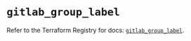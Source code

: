 # `gitlab_group_label`

Refer to the Terraform Registry for docs: [`gitlab_group_label`](https://registry.terraform.io/providers/gitlabhq/gitlab/17.3.1/docs/resources/group_label).
